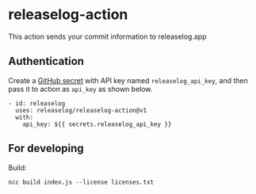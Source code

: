 # releaselog-action

This action sends your commit information to releaselog.app

## Authentication

Create a [GitHub secret](https://help.github.com/en/actions/configuring-and-managing-workflows/creating-and-storing-encrypted-secrets) with API key named `releaselog_api_key`, and then pass it to action as `api_key` as shown below.

```
- id: releaselog
  uses: releaselog/releaselog-action@v1
  with:
    api_key: ${{ secrets.releaselog_api_key }}
```

## For developing

Build:

    ncc build index.js --license licenses.txt